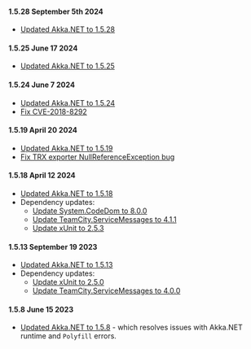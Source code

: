 #### 1.5.28 September 5th 2024

* [Updated Akka.NET to 1.5.28](https://github.com/akkadotnet/akka.net/releases/tag/1.5.28)

#### 1.5.25 June 17 2024

* [Updated Akka.NET to 1.5.25](https://github.com/akkadotnet/akka.net/releases/tag/1.5.25)

#### 1.5.24 June 7 2024

* [Updated Akka.NET to 1.5.24](https://github.com/akkadotnet/akka.net/releases/tag/1.5.24)
* [Fix CVE-2018-8292](https://github.com/akkadotnet/Akka.MultiNodeTestRunner/pull/244)

#### 1.5.19 April 20 2024

* [Updated Akka.NET to 1.5.19](https://github.com/akkadotnet/akka.net/releases/tag/1.5.19)
* [Fix TRX exporter NullReferenceException bug](https://github.com/akkadotnet/Akka.MultiNodeTestRunner/pull/234)

#### 1.5.18 April 12 2024

* [Updated Akka.NET to 1.5.18](https://github.com/akkadotnet/akka.net/releases/tag/1.5.18)
* Dependency updates:
  * [Update System.CodeDom to 8.0.0](https://github.com/akkadotnet/Akka.MultiNodeTestRunner/pull/217)
  * [Update TeamCity.ServiceMessages to 4.1.1](https://github.com/akkadotnet/Akka.MultiNodeTestRunner/pull/205)
  * [Update xUnit to 2.5.3](https://github.com/akkadotnet/Akka.MultiNodeTestRunner/pull/228)

#### 1.5.13 September 19 2023

* [Updated Akka.NET to 1.5.13](https://github.com/akkadotnet/akka.net/releases/tag/1.5.13)
* Dependency updates:
  * [Update xUnit to 2.5.0](https://github.com/akkadotnet/Akka.MultiNodeTestRunner/pull/201)
  * [Update TeamCity.ServiceMessages to 4.0.0](https://github.com/akkadotnet/Akka.MultiNodeTestRunner/pull/201)

#### 1.5.8 June 15 2023

* [Updated Akka.NET to 1.5.8](https://github.com/akkadotnet/akka.net/releases/tag/1.5.8) - which resolves issues with Akka.NET runtime and `Polyfill` errors.
